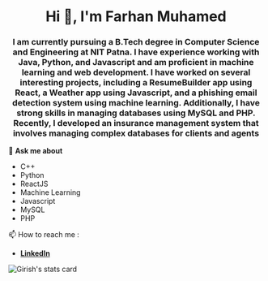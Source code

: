<h1 align="center">Hi 👋, I'm Farhan Muhamed</h1>
<h3 align="center">I am currently pursuing a B.Tech degree in Computer Science and Engineering at NIT Patna. I have experience working with Java, Python, and Javascript and am proficient in machine learning and web development. I have worked on several interesting projects, including a ResumeBuilder app using React, a Weather app using Javascript, and a phishing email detection system using machine learning. Additionally, I have strong skills in managing databases using MySQL and PHP. Recently, I developed an insurance management system that involves managing complex databases for clients and agents</h3>

💬 **Ask me about**
  - C++
  - Python
  - ReactJS
  - Machine Learning
  - Javascript
  - MySQL
  - PHP

📫 How to reach me : 
 - [**LinkedIn**](https://linkedin.com/in/girish-thatte) <a href="https://linkedin.com/in/girish-thatte" target="_blank"></a>


<p align="left"> <img src="https://github-readme-stats.vercel.app/api?username=girishgr8&show_icons=true&count_private=true&theme=algolia" alt="Girish's stats card"/> </p>
